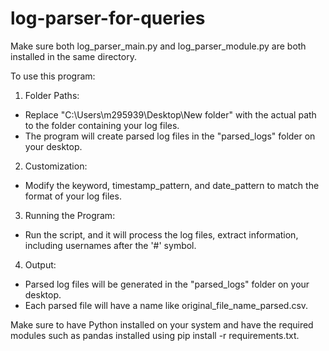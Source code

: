 # log-parser-for-queries

Make sure both log_parser_main.py and log_parser_module.py are both installed in the same directory.

To use this program:
1. Folder Paths:
* Replace "C:\Users\m295939\Desktop\New folder" with the actual path to the folder containing your log files.
* The program will create parsed log files in the "parsed_logs" folder on your desktop.
2. Customization:
* Modify the keyword, timestamp_pattern, and date_pattern to match the format of your log files.
3. Running the Program:
* Run the script, and it will process the log files, extract information, including usernames after the '#' symbol. 
4. Output:
* Parsed log files will be generated in the "parsed_logs" folder on your desktop.
* Each parsed file will have a name like original_file_name_parsed.csv.

Make sure to have Python installed on your system and have the required modules such as pandas installed using pip install -r requirements.txt. 




